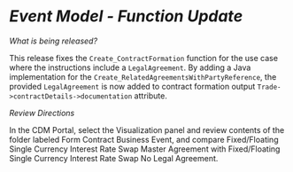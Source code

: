 # *Event Model - Function Update*

_What is being released?_

This release fixes the `Create_ContractFormation` function for the use case where the instructions include a `LegalAgreement`.  By adding a Java implementation for the `Create_RelatedAgreementsWithPartyReference`, the provided `LegalAgreement` is now added to contract formation output `Trade->contractDetails->documentation` attribute.

_Review Directions_

In the CDM Portal, select the Visualization panel and review contents of the folder labeled Form Contract Business Event, and compare Fixed/Floating Single Currency Interest Rate Swap Master Agreement with Fixed/Floating Single Currency Interest Rate Swap No Legal Agreement.
